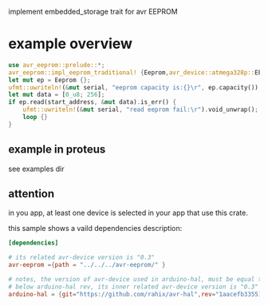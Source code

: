 implement embedded_storage trait for avr EEPROM


# example overview
```rust
use avr_eeprom::prelude::*;
avr_eeprom::impl_eeprom_traditional! {Eeprom,avr_device::atmega328p::EEPROM,1024}
let mut ep = Eeprom {};
ufmt::uwriteln!(&mut serial, "eeprom capacity is:{}\r", ep.capacity()).void_unwrap();
let mut data = [0_u8; 256];
if ep.read(start_address, &mut data).is_err() {
    ufmt::uwriteln!(&mut serial, "read eeprom fail:\r").void_unwrap();
    loop {}
}
```

## example in proteus

see examples dir

## attention

in you app, at least one device is selected in your app that use this crate. 

this sample shows a vaild dependencies description:

```toml
[dependencies]

# its related avr-device version is "0.3" 
avr-eeprom ={path = "../../../avr-eeprom/" }

# notes, the version of avr-device used in arduino-hal, must be equal to the version of avr-device used in avr-eeprom.
# below arduino-hal rev, its inner related avr-device version is "0.3"
arduino-hal = {git="https://github.com/rahix/avr-hal",rev="1aacefb335517f85d0de858231e11055d9768cdf",features = ["arduino-nano"]}
```
